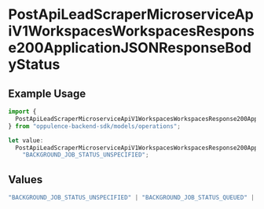 # PostApiLeadScraperMicroserviceApiV1WorkspacesWorkspacesResponse200ApplicationJSONResponseBodyStatus

## Example Usage

```typescript
import {
  PostApiLeadScraperMicroserviceApiV1WorkspacesWorkspacesResponse200ApplicationJSONResponseBodyStatus,
} from "oppulence-backend-sdk/models/operations";

let value:
  PostApiLeadScraperMicroserviceApiV1WorkspacesWorkspacesResponse200ApplicationJSONResponseBodyStatus =
    "BACKGROUND_JOB_STATUS_UNSPECIFIED";
```

## Values

```typescript
"BACKGROUND_JOB_STATUS_UNSPECIFIED" | "BACKGROUND_JOB_STATUS_QUEUED" | "BACKGROUND_JOB_STATUS_IN_PROGRESS" | "BACKGROUND_JOB_STATUS_COMPLETED" | "BACKGROUND_JOB_STATUS_FAILED" | "BACKGROUND_JOB_STATUS_CANCELLED" | "BACKGROUND_JOB_STATUS_TIMED_OUT"
```